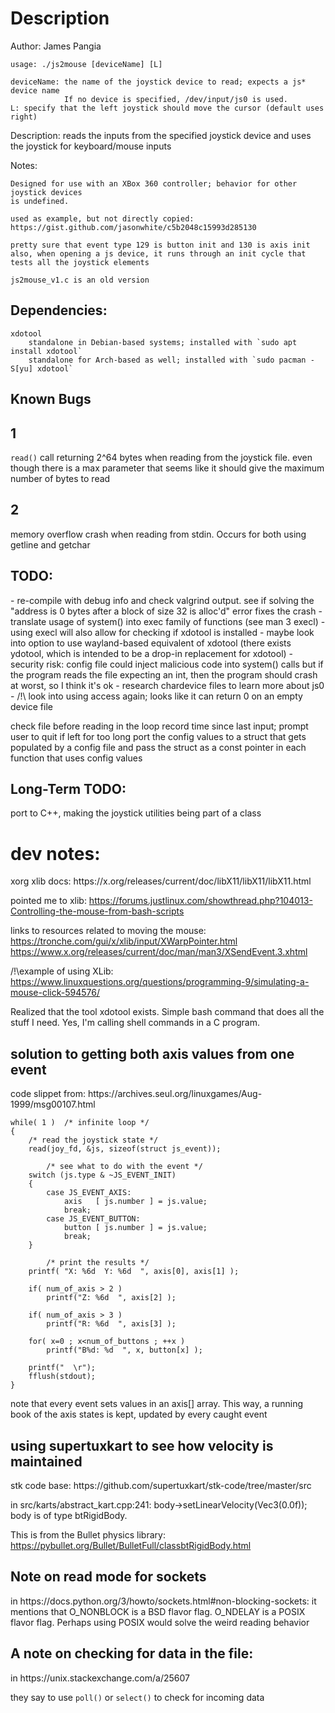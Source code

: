<h1>Description</h1>

Author: James Pangia

    usage: ./js2mouse [deviceName] [L]

    deviceName: the name of the joystick device to read; expects a js* device name
                If no device is specified, /dev/input/js0 is used.
    L: specify that the left joystick should move the cursor (default uses right)

   Description:
   reads the inputs from the specified joystick device and uses the joystick for
   keyboard/mouse inputs

   Notes:

    Designed for use with an XBox 360 controller; behavior for other joystick devices
    is undefined.

    used as example, but not directly copied: https://gist.github.com/jasonwhite/c5b2048c15993d285130

    pretty sure that event type 129 is button init and 130 is axis init
    also, when opening a js device, it runs through an init cycle that tests all the joystick elements

    js2mouse_v1.c is an old version

<h2>Dependencies:</h2>

    xdotool
        standalone in Debian-based systems; installed with `sudo apt install xdotool`
        standalone for Arch-based as well; installed with `sudo pacman -S[yu] xdotool`

<h2>Known Bugs</h2>

1
-

<code>read()</code> call returning 2^64 bytes when reading from the joystick file.
even though there is a max parameter that seems like it should give the maximum number of bytes to read

2
-

memory overflow crash when reading from stdin. Occurs for both using getline and getchar

<h2>TODO:</h2>
	- re-compile with debug info and check valgrind output. see if solving the "address is 0 bytes after a block of size 32 is alloc'd" error fixes the crash 
	- translate usage of system() into exec family of functions (see man 3 execl)
	- using execl will also allow for checking if xdotool is installed
	- maybe look into option to use wayland-based equivalent of xdotool
		(there exists ydotool, which is intended to be a drop-in replacement for xdotool)
	- security risk: config file could inject malicious code into system() calls
        but if the program reads the file expecting an int,
            then the program should crash at worst,
            so I think it's ok
   - research chardevice files to learn more about js0
   - /!\ look into using access again; looks like it can return 0 on an empty device file

   check file before reading in the loop
   record time since last input; prompt user to quit if left for too long
   port the config values to a struct that gets populated by a config file and
    pass the struct as a const pointer in each function that uses config values


   <h2>Long-Term TODO:</h2>
   port to C++, making the joystick utilities being part of a class
<h1>dev notes:</h1>
<p>
xorg xlib docs:
https://x.org/releases/current/doc/libX11/libX11/libX11.html

pointed me to xlib:
https://forums.justlinux.com/showthread.php?104013-Controlling-the-mouse-from-bash-scripts

links to resources related to moving the mouse:
https://tronche.com/gui/x/xlib/input/XWarpPointer.html
https://www.x.org/releases/current/doc/man/man3/XSendEvent.3.xhtml

/!\example of using XLib:
https://www.linuxquestions.org/questions/programming-9/simulating-a-mouse-click-594576/


Realized that the tool xdotool exists. Simple bash command that does all the stuff I need.
Yes, I'm calling shell commands in a C program.

<h2>solution to getting both axis values from one event</h2>
code slippet from: https://archives.seul.org/linuxgames/Aug-1999/msg00107.html

	while( 1 ) 	/* infinite loop */
	{
		/* read the joystick state */
		read(joy_fd, &js, sizeof(struct js_event));

			/* see what to do with the event */
		switch (js.type & ~JS_EVENT_INIT)
		{
			case JS_EVENT_AXIS:
				axis   [ js.number ] = js.value;
				break;
			case JS_EVENT_BUTTON:
				button [ js.number ] = js.value;
				break;
		}

			/* print the results */
		printf( "X: %6d  Y: %6d  ", axis[0], axis[1] );

		if( num_of_axis > 2 )
			printf("Z: %6d  ", axis[2] );

		if( num_of_axis > 3 )
			printf("R: %6d  ", axis[3] );

		for( x=0 ; x<num_of_buttons ; ++x )
			printf("B%d: %d  ", x, button[x] );

		printf("  \r");
		fflush(stdout);
	}

note that every event sets values in an axis[] array. This way, a running book of the axis states is kept,
updated by every caught event


<h2>using supertuxkart to see how velocity is maintained</h2>
stk code base: https://github.com/supertuxkart/stk-code/tree/master/src

in src/karts/abstract_kart.cpp:241: body->setLinearVelocity(Vec3(0.0f));
body is of type btRigidBody.

This is from the Bullet physics library: https://pybullet.org/Bullet/BulletFull/classbtRigidBody.html

<h2>Note on read mode for sockets</h2>
in https://docs.python.org/3/howto/sockets.html#non-blocking-sockets:
it mentions that O_NONBLOCK is a BSD flavor flag. O_NDELAY is a POSIX flavor flag. Perhaps using POSIX would solve the weird reading behavior

<h2>A note on checking for data in the file:</h2>
in https://unix.stackexchange.com/a/25607

they say to use <code>poll()</code> or <code>select()</code> to check for incoming data
</p>


